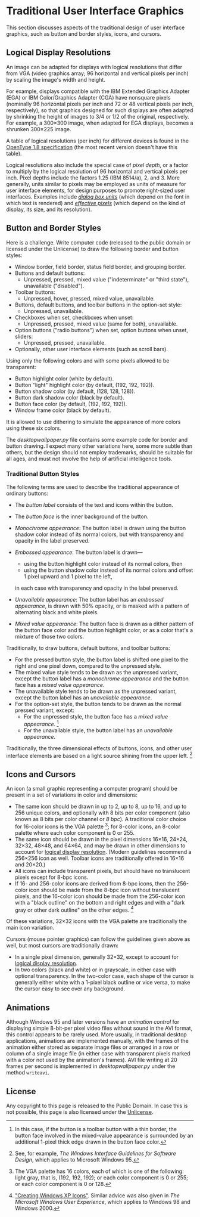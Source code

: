 # Traditional User Interface Graphics

This section discusses aspects of the traditional design of user interface graphics, such as button and border styles, icons, and cursors.

## Logical Display Resolutions

An image can be adapted for displays with logical resolutions that differ from VGA (video graphics array; 96 horizontal and vertical pixels per inch) by scaling the image's width and height.

For example, displays compatible with the IBM Extended Graphics Adapter (EGA) or IBM Color/Graphics Adapter (CGA) have nonsquare pixels (nominally 96 horizontal pixels per inch and 72 or 48 vertical pixels per inch, respectively), so that graphics designed for such displays are often adapted by shrinking the height of images to 3/4 or 1/2 of the original, respectively.  For example, a 300&times;300 image, when adapted for EGA displays, becomes a shrunken 300&times;225 image.

A table of logical resolutions (per inch) for different devices is found in the [OpenType 1.8 specification](https://learn.microsoft.com/en-us/typography/opentype/otspec180/recom#device-resolutions) (the most recent version doesn't have this table).

Logical resolutions also include the special case of _pixel depth_, or a factor to multiply by the logical resolution of 96 horizontal and vertical pixels per inch.  Pixel depths include the factors 1.25 (IBM 8514/a), 2, and 3.  More generally, units similar to pixels may be employed as units of measure for user interface elements, for design purposes to promote right-sized user interfaces.  Examples include [_dialog box units_](https://learn.microsoft.com/en-us/windows/win32/api/winuser/nf-winuser-getdialogbaseunits) (which depend on the font in which text is rendered) and [_effective pixels_](https://learn.microsoft.com/en-us/windows-hardware/design/component-guidelines/guidance-for-rounded-display-bezels) (which depend on the kind of display, its size, and its resolution).

## Button and Border Styles

Here is a challenge.  Write computer code (released to the public domain or licensed under the Unlicense) to draw the following border and button styles:

- Window border, field border, status field border, and grouping border.
- Buttons and default buttons:
    - Unpressed, pressed, mixed value ("indeterminate" or "third state"), unavailable ("disabled").
- Toolbar buttons:
    - Unpressed, hover, pressed, mixed value, unavailable.
- Buttons, default buttons, and toolbar buttons in the option-set style:
    - Unpressed, unavailable.
- Checkboxes when set, checkboxes when unset:
    - Unpressed, pressed, mixed value (same for both), unavailable.
- Option buttons ("radio buttons") when set, option buttons when unset, sliders:
    - Unpressed, pressed, unavailable.
- Optionally, other user interface elements (such as scroll bars).

Using only the following colors and with some pixels allowed to be transparent:

- Button highlight color (white by default).
- Button "light" highlight color (by default, (192, 192, 192)).
- Button shadow color (by default, (128, 128, 128)).
- Button dark shadow color (black by default).
- Button face color (by default, (192, 192, 192)).
- Window frame color (black by default).

It is allowed to use dithering to simulate the appearance of more colors using these six colors.

The _desktopwallpaper.py_ file contains some example code for border and button drawing. I expect many other variations here, some more subtle than others, but the design should not employ trademarks, should be suitable for all ages, and must not involve the help of artificial intelligence tools.

### Traditional Button Styles

The following terms are used to describe the traditional appearance of ordinary buttons:

- The _button label_ consists of the text and icons within the button.
- The _button face_ is the inner background of the button.
- _Monochrome appearance_: The button label is drawn using the button shadow color instead of its normal colors, but with transparency and opacity in the label preserved.
- _Embossed appearance_: The button label is drawn&mdash;

    - using the button highlight color instead of its normal colors, then
    - using the button shadow color instead of its normal colors and offset
      1 pixel upward and 1 pixel to the left,

    in each case with transparency and opacity in the label preserved.
- _Unavailable appearance_: The button label has an _embossed appearance_, is drawn
  with 50% opacity, or is masked with a pattern of alternating black
  and white pixels.
- _Mixed value appearance_: The button face is drawn as a dither pattern of the button face color and the button highlight color, or as a color that's a mixture of those two colors.

Traditionally, to draw buttons, default buttons, and toolbar buttons:

- For the pressed button style, the button label is shifted one pixel to the right and one pixel down, compared to the unpressed style.
- The mixed value style tends to be drawn as the unpressed variant, except the button label has a _monochrome appearance_ and the button face has a _mixed value appearance_.
- The unavailable style tends to be drawn as the unpressed variant, except the button label has an _unavailable appearance_.
- For the option-set style, the button tends to be drawn as the normal pressed variant, except:
    - For the unpressed style, the button face has a _mixed value appearance_. [^2]
    - For the unavailable style, the button label has an _unavailable appearance_.

Traditionally, the three dimensional effects of buttons, icons, and other user interface elements are based on a light source shining from the upper left. [^3]

## Icons and Cursors

An icon (a small graphic representing a computer program) should be present in a set of variations in color and dimensions:

- The same icon should be drawn in up to 2, up to 8, up to 16, and up to 256 unique colors, and optionally with 8 bits per color component (also known as 8 bits per color channel or _8 bpc_).  A traditional color choice for 16-color icons is the VGA palette [^1]; for 8-color icons, an 8-color palette where each color component is 0 or 255.
- The same icon should be drawn in the pixel dimensions 16&times;16, 24&times;24, 32&times;32, 48&times;48, and 64&times;64, and may be drawn in other dimensions to account for [logical display resolution](#logical-display-resolutions). (Modern guidelines recommend a 256&times;256 icon as well.  Toolbar icons are traditionally offered in 16&times;16 and 20&times;20.)
- All icons can include transparent pixels, but should have no translucent pixels except for 8-bpc icons.
- If 16- and 256-color icons are derived from 8-bpc icons, then the 256-color icon should be made from the 8-bpc icon without translucent pixels, and the 16-color icon should be made from the 256-color icon with a "black outline" on the bottom and right edges and with a "dark gray or other dark outline" on the other edges. [^4]

Of these variations, 32&times;32 icons with the VGA palette are traditionally the main icon variation.

Cursors (mouse pointer graphics) can follow the guidelines given above as well, but most cursors are traditionally drawn:

- In a single pixel dimension, generally 32&times;32, except to account for [logical display resolution](#logical-display-resolutions).
- In two colors (black and white) or in grayscale, in either case with optional transparency.  In the two-color case, each shape of the cursor is generally either white with a 1-pixel black outline or vice versa, to make the cursor easy to see over any background.

## Animations

Although Windows 95 and later versions have an _animation control_ for displaying simple 8-bit-per pixel video files without sound in the AVI format, this control appears to be rarely used.  More usually, in traditional desktop applications, animations are implemented manually, with the frames of the animation either stored as separate image files or arranged in a row or column of a single image file (in either case with transparent pixels marked with a color not used by the animation's frames).  AVI file writing at 20 frames per second is implemented in _desktopwallpaper.py_ under the method `writeavi`.

## License

Any copyright to this page is released to the Public Domain.  In case this is not possible, this page is also licensed under the [Unlicense](https://unlicense.org).

[^1]: The VGA palette has 16 colors, each of which is one of the following: light gray, that is, (192, 192, 192); or each color component is 0 or 255; or each color component is 0 or 128.

[^2]:  In this case, if the button is a toolbar button with a thin border, the button face involved in the mixed-value appearance is surrounded by an additional 1-pixel thick edge drawn in the button face color.

[^3]:  See, for example, _The Windows Interface Guidelines for Software Design_, which applies to Microsoft Windows 95.

[^4]: ["Creating Windows XP Icons"](https://learn.microsoft.com/en-us/previous-versions/ms997636(v=msdn.10)).  Similar advice was also given in _The Microsoft Windows User Experience_, which applies to Windows 98 and Windows 2000.
